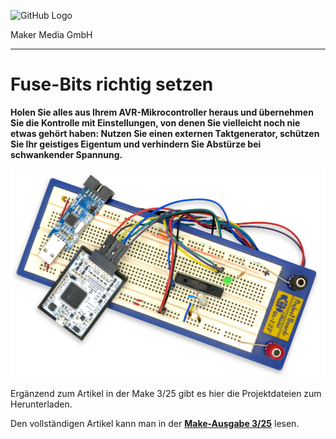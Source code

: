 ![GitHub Logo](http://www.heise.de/make/icons/make_logo.png)

Maker Media GmbH

***

# Fuse-Bits richtig setzen

**Holen Sie alles aus Ihrem AVR-Mikrocontroller heraus und übernehmen Sie die Kontrolle mit Einstellungen, von denen Sie vielleicht noch nie etwas gehört haben: Nutzen Sie einen externen Taktgenerator, schützen Sie Ihr geistiges Eigentum und verhindern Sie Abstürze bei schwankender Spannung.**

![Aufmacherbild aus dem Heft](./fusebits_setzen_quer.jpg)

Ergänzend zum Artikel in der Make 3/25 gibt es hier die Projektdateien zum Herunterladen.

Den vollständigen Artikel kann man in der **[Make-Ausgabe 3/25](https://www.heise.de/select/make/2025/3)** lesen.
